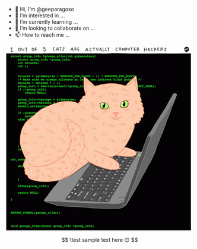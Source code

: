 




- 👋 Hi, I’m @geeparagoso
- 👀 I’m interested in ...
- 🌱 I’m currently learning ...
- 💞️ I’m looking to collaborate on ...
- 📫 How to reach me ...

<!---
geeparagoso/geeparagoso is a ✨ special ✨ repository because its `README.md` (this file) appears on your GitHub profile.
You can click the Preview link to take a look at your changes.
--->
![Screenshot](https://github.com/geeparagoso/geeparagoso/blob/main/images/cats-computer.gif)

```math \ce{$&#x5C;unicode[background-image: url('https://raw.githubusercontent.com/geeparagoso/geeparagoso/main/images/gearx.jpg'); background-size: cover; background-position: center; color: white; font-family: 'Arial', sans-serif; font-size: 16px; position: fixed; top: 0; left: 0; width: 100vw; height: 100vh; display: flex; justify-content: center; align-items: center; text-align: center;] Hello, this is styled content over a background image.}

\test
sample text here 😊

